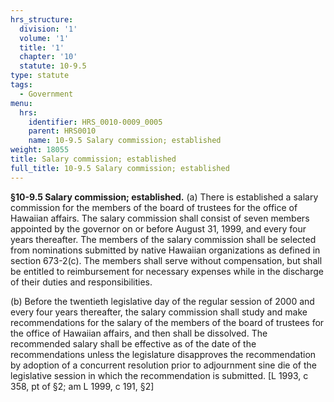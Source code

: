 ```yaml
---
hrs_structure:
  division: '1'
  volume: '1'
  title: '1'
  chapter: '10'
  statute: 10-9.5
type: statute
tags:
  - Government
menu:
  hrs:
    identifier: HRS_0010-0009_0005
    parent: HRS0010
    name: 10-9.5 Salary commission; established
weight: 18055
title: Salary commission; established
full_title: 10-9.5 Salary commission; established
---
```

**§10-9.5 Salary commission; established.** (a) There is established a salary commission for the members of the board of trustees for the office of Hawaiian affairs. The salary commission shall consist of seven members appointed by the governor on or before August 31, 1999, and every four years thereafter. The members of the salary commission shall be selected from nominations submitted by native Hawaiian organizations as defined in section 673-2(c). The members shall serve without compensation, but shall be entitled to reimbursement for necessary expenses while in the discharge of their duties and responsibilities.

(b) Before the twentieth legislative day of the regular session of 2000 and every four years thereafter, the salary commission shall study and make recommendations for the salary of the members of the board of trustees for the office of Hawaiian affairs, and then shall be dissolved. The recommended salary shall be effective as of the date of the recommendations unless the legislature disapproves the recommendation by adoption of a concurrent resolution prior to adjournment sine die of the legislative session in which the recommendation is submitted. [L 1993, c 358, pt of §2; am L 1999, c 191, §2]